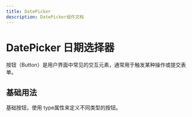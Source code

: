 ```yaml
---
title: DatePicker
description: DatePicker组件文档
---
```



# DatePicker 日期选择器

按钮（Button）是用户界面中常见的交互元素，通常用于触发某种操作或提交表单。

## 基础用法

基础按钮，使用 type属性来定义不同类型的按钮。

<preview path="../demo/DatePicker/Basic.vue" title="基础用法" description="DatePicker 组件的基础用法"></preview>
